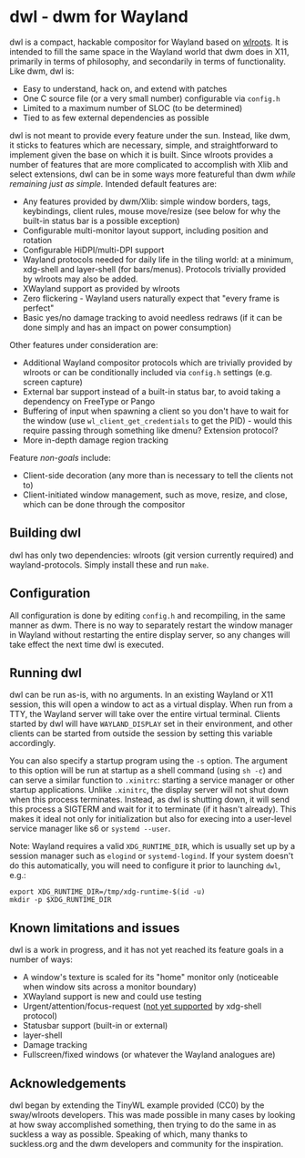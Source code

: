 # dwl - dwm for Wayland

dwl is a compact, hackable compositor for Wayland based on [wlroots](https://github.com/swaywm/wlroots).  It is intended to fill the same space in the Wayland world that dwm does in X11, primarily in terms of philosophy, and secondarily in terms of functionality.  Like dwm, dwl is:

- Easy to understand, hack on, and extend with patches
- One C source file (or a very small number) configurable via `config.h`
- Limited to a maximum number of SLOC (to be determined)
- Tied to as few external dependencies as possible


dwl is not meant to provide every feature under the sun.  Instead, like dwm, it sticks to features which are necessary, simple, and straightforward to implement given the base on which it is built.  Since wlroots provides a number of features that are more complicated to accomplish with Xlib and select extensions, dwl can be in some ways more featureful than dwm *while remaining just as simple.*  Intended default features are:

- Any features provided by dwm/Xlib: simple window borders, tags, keybindings, client rules, mouse move/resize (see below for why the built-in status bar is a possible exception)
- Configurable multi-monitor layout support, including position and rotation
- Configurable HiDPI/multi-DPI support
- Wayland protocols needed for daily life in the tiling world: at a minimum, xdg-shell and layer-shell (for bars/menus).  Protocols trivially provided by wlroots may also be added.
- XWayland support as provided by wlroots
- Zero flickering - Wayland users naturally expect that "every frame is perfect"
- Basic yes/no damage tracking to avoid needless redraws (if it can be done simply and has an impact on power consumption)


Other features under consideration are:

- Additional Wayland compositor protocols which are trivially provided by wlroots or can be conditionally included via `config.h` settings (e.g. screen capture)
- External bar support instead of a built-in status bar, to avoid taking a dependency on FreeType or Pango
- Buffering of input when spawning a client so you don't have to wait for the window (use `wl_client_get_credentials` to get the PID) - would this require passing through something like dmenu?  Extension protocol?
- More in-depth damage region tracking


Feature *non-goals* include:

- Client-side decoration (any more than is necessary to tell the clients not to)
- Client-initiated window management, such as move, resize, and close, which can be done through the compositor


## Building dwl

dwl has only two dependencies: wlroots (git version currently required) and wayland-protocols.  Simply install these and run `make`.


## Configuration

All configuration is done by editing `config.h` and recompiling, in the same manner as dwm.  There is no way to separately restart the window manager in Wayland without restarting the entire display server, so any changes will take effect the next time dwl is executed.


## Running dwl

dwl can be run as-is, with no arguments. In an existing Wayland or X11 session, this will open a window to act as a virtual display.  When run from a TTY, the Wayland server will take over the entire virtual terminal.  Clients started by dwl will have `WAYLAND_DISPLAY` set in their environment, and other clients can be started from outside the session by setting this variable accordingly.

You can also specify a startup program using the `-s` option.  The argument to this option will be run at startup as a shell command (using `sh -c`) and can serve a similar function to `.xinitrc`: starting a service manager or other startup applications.  Unlike `.xinitrc`, the display server will not shut down when this process terminates.  Instead, as dwl is shutting down, it will send this process a SIGTERM and wait for it to terminate (if it hasn't already).  This makes it ideal not only for initialization but also for execing into a user-level service manager like s6 or `systemd --user`.

Note: Wayland requires a valid `XDG_RUNTIME_DIR`, which is usually set up by a session manager such as `elogind` or `systemd-logind`.  If your system doesn't do this automatically, you will need to configure it prior to launching `dwl`, e.g.:

    export XDG_RUNTIME_DIR=/tmp/xdg-runtime-$(id -u)
    mkdir -p $XDG_RUNTIME_DIR


## Known limitations and issues

dwl is a work in progress, and it has not yet reached its feature goals in a number of ways:

- A window's texture is scaled for its "home" monitor only (noticeable when window sits across a monitor boundary)
- XWayland support is new and could use testing
- Urgent/attention/focus-request ([not yet supported](https://gitlab.freedesktop.org/wayland/wayland-protocols/-/merge_requests/9) by xdg-shell protocol)
- Statusbar support (built-in or external)
- layer-shell
- Damage tracking
- Fullscreen/fixed windows (or whatever the Wayland analogues are)


## Acknowledgements

dwl began by extending the TinyWL example provided (CC0) by the sway/wlroots developers.  This was made possible in many cases by looking at how sway accomplished something, then trying to do the same in as suckless a way as possible.  Speaking of which, many thanks to suckless.org and the dwm developers and community for the inspiration.
